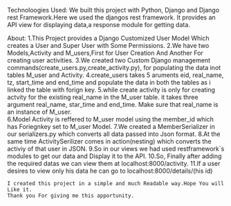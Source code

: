 Technoloogies Used:
	We built this project with Python, Django and Django rest Framework.Here we used the djangos rest framework. 
	It provides an API view for displaying data,a response module for getting data. 
	 

About:
    1.This Project provides a Django Customized User Model Which creates a User and Super User with Some Permissions.
    2.We have two Models,Activity and M_users,First for User Creation And Another For creating user activities.
    3.We created two Custom Django management commands(create_users.py,create_activity.py), for populating the data inot tables M_user and Activity.
	4.create_users takes 5 aruments eid, real_name, tz, start_time and end_time and populate the data in both the tables as i linked the table
	  with forign key.
    5.while create activity is only for creating actvity for the existing real_name in the M_user table. it takes three argument real_name, star_time 
      and end_time. Make sure that real_name is an instance of M_user.	
	6.Model Activity is reffered to M_user model using the member_id which has Foriegnkey set to M_user Model.
	7.We created a MemberSerializer in our serializers.py which converts all data passed into Json format.
	8.At the same time ActivitySerilizer comes in action(nesting) which converts the activiy of that user in JSON.
	9.So in our views we had used restframework`s modules to get our data and Display it to the API.
	10.So, Finally after adding the required datas we can view them at localhost:8000/activity.
	11.If a user desires to view only his data he can go to localhost:8000/details/(his id)
	
    I created this project in a simple and much Readable way.Hope You will Like it.
	Thank you For giving me this apportunity.  
	
	
		
	    
	 	 	 						

	